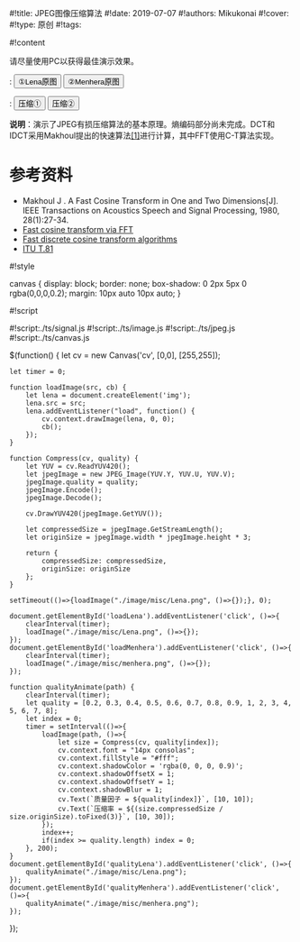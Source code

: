 
#!title:    JPEG图像压缩算法
#!date:     2019-07-07
#!authors:  Mikukonai
#!cover:    
#!type:     原创
#!tags:     

#!content

请尽量使用PC以获得最佳演示效果。

: <button id="loadLena" class="MikumarkButton">①Lena原图</button> <button id="loadMenhera" class="MikumarkButton">②Menhera原图</button>

: <button id="qualityLena" class="MikumarkButton">压缩①</button> <button id="qualityMenhera" class="MikumarkButton">压缩②</button>

<canvas id="cv" style="width:256px;height:256px;" width="256" height="256"></canvas>

**说明**：演示了JPEG有损压缩算法的基本原理。熵编码部分尚未完成。DCT和IDCT采用Makhoul提出的快速算法[[1]](#参考资料)进行计算，其中FFT使用C-T算法实现。

# 参考资料

+ Makhoul J . A Fast Cosine Transform in One and Two Dimensions[J]. IEEE Transactions on Acoustics Speech and Signal Processing, 1980, 28(1):27-34.
+ [Fast cosine transform via FFT](https://dsp.stackexchange.com/questions/2807/fast-cosine-transform-via-fft)
+ [Fast discrete cosine transform algorithms](https://www.nayuki.io/page/fast-discrete-cosine-transform-algorithms)
+ [ITU T.81](https://www.w3.org/Graphics/JPEG/itu-t81.pdf)

#!style

canvas {
    display: block;
    border: none;
    box-shadow: 0 2px 5px 0 rgba(0,0,0,0.2);
    margin: 10px auto 10px auto;
}

#!script

#!script:./ts/signal.js
#!script:./ts/image.js
#!script:./ts/jpeg.js
#!script:./ts/canvas.js



$(function() {
    let cv = new Canvas('cv', [0,0], [255,255]);

    let timer = 0;

    function loadImage(src, cb) {
        let lena = document.createElement('img');
        lena.src = src;
        lena.addEventListener("load", function() {
            cv.context.drawImage(lena, 0, 0);
            cb();
        });
    }

    function Compress(cv, quality) {
        let YUV = cv.ReadYUV420();
        let jpegImage = new JPEG_Image(YUV.Y, YUV.U, YUV.V);
        jpegImage.quality = quality;
        jpegImage.Encode();
        jpegImage.Decode();

        cv.DrawYUV420(jpegImage.GetYUV());

        let compressedSize = jpegImage.GetStreamLength();
        let originSize = jpegImage.width * jpegImage.height * 3;

        return {
            compressedSize: compressedSize,
            originSize: originSize
        };
    }

    setTimeout(()=>{loadImage("./image/misc/Lena.png", ()=>{});}, 0);

    document.getElementById('loadLena').addEventListener('click', ()=>{
        clearInterval(timer);
        loadImage("./image/misc/Lena.png", ()=>{});
    });
    document.getElementById('loadMenhera').addEventListener('click', ()=>{
        clearInterval(timer);
        loadImage("./image/misc/menhera.png", ()=>{});
    });

    function qualityAnimate(path) {
        clearInterval(timer);
        let quality = [0.2, 0.3, 0.4, 0.5, 0.6, 0.7, 0.8, 0.9, 1, 2, 3, 4, 5, 6, 7, 8];
        let index = 0;
        timer = setInterval(()=>{
            loadImage(path, ()=>{
                let size = Compress(cv, quality[index]);
                cv.context.font = "14px consolas";
                cv.context.fillStyle = "#fff";
                cv.context.shadowColor = 'rgba(0, 0, 0, 0.9)';
                cv.context.shadowOffsetX = 1;
                cv.context.shadowOffsetY = 1;
                cv.context.shadowBlur = 1;
                cv.Text(`质量因子 = ${quality[index]}`, [10, 10]);
                cv.Text(`压缩率 = ${(size.compressedSize / size.originSize).toFixed(3)}`, [10, 30]);
            });
            index++;
            if(index >= quality.length) index = 0;
        }, 200);
    }
    document.getElementById('qualityLena').addEventListener('click', ()=>{
        qualityAnimate("./image/misc/Lena.png");
    });
    document.getElementById('qualityMenhera').addEventListener('click', ()=>{
        qualityAnimate("./image/misc/menhera.png");
    });
});
